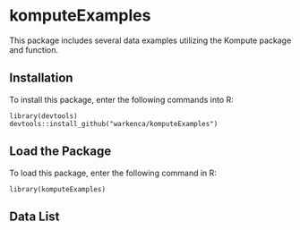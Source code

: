 # komputeExamples

This package includes several data examples utilizing the Kompute package and function.

## Installation

To install this package, enter the following commands into R:

```{r}
library(devtools)
devtools::install_github("warkenca/komputeExamples")
```

## Load the Package

To load this package, enter the following command in R:

```{r}
library(komputeExamples)
```

## Data List
